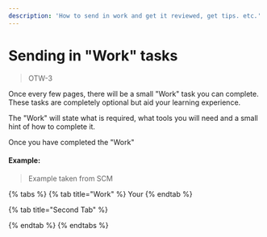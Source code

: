 ```yaml
---
description: 'How to send in work and get it reviewed, get tips. etc.'
---
```


# Sending in "Work" tasks

> OTW-3

Once every few pages, there will be a small "Work" task you can complete. These tasks are completely optional but aid your learning experience.

The "Work" will state what is required, what tools you will need and a small hint of how to complete it.

Once you have completed the "Work"

#### Example:

> Example taken from SCM

{% tabs %}
{% tab title="Work" %}
Your 
{% endtab %}

{% tab title="Second Tab" %}

{% endtab %}
{% endtabs %}

